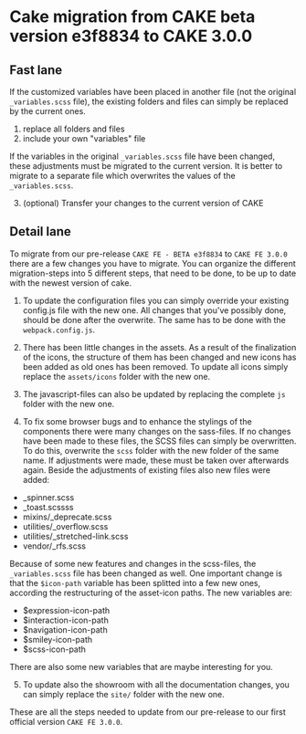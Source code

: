 # Cake migration from CAKE beta version e3f8834 to CAKE 3.0.0

## Fast lane
If the customized variables have been placed in another file (not the original `_variables.scss` file), the existing folders and files can simply be replaced by the current ones.

1. replace all folders and files
2. include your own "variables" file

If the variables in the original `_variables.scss` file have been changed, these adjustments must be migrated to the current version. It is better to migrate to a separate file which overwrites the values of the `_variables.scss`.

3. (optional) Transfer your changes to the current version of CAKE


## Detail lane

To migrate from our pre-release `CAKE FE - BETA e3f8834` to `CAKE FE 3.0.0` there are a few changes you have to migrate.
You can organize the different migration-steps into 5 different steps, that need to be done, to be up to date with the newest version of cake.

1. To update the configuration files you can simply override your existing config.js file with the new one. All changes that you've possibly done, should be done after the overwrite.
The same has to be done with the `webpack.config.js`.

2. There has been little changes in the assets. As a result of the finalization of the icons, the structure of them has been changed and new icons has been added as old ones has been removed.
To update all icons simply replace the `assets/icons` folder with the new one.

3. The javascript-files can also be updated by replacing the complete `js` folder with the new one.

4. To fix some browser bugs and to enhance the stylings of the components there were many changes on the sass-files. If no changes have been made to these files, the SCSS files can simply be overwritten. To do this, overwrite the `scss` folder with the new folder of the same name. If adjustments were made, these must be taken over afterwards again.
Beside the adjustments of existing files also new files were added:

- _spinner.scss
- _toast.scssss
- mixins/_deprecate.scss
- utilities/_overflow.scss
- utilities/_stretched-link.scss
- vendor/_rfs.scss

Because of some new features and changes in the scss-files, the `_variables.scss` file has been changed as well. One important change is that the `$icon-path` variable has been splitted into a few new ones, according the restructuring of the asset-icon paths. The new variables are:

- $expression-icon-path
- $interaction-icon-path
- $navigation-icon-path
- $smiley-icon-path
- $scss-icon-path

There are also some new variables that are maybe interesting for you.

5. To update also the showroom with all the documentation changes, you can simply replace the `site/` folder with the new one.

These are all the steps needed to update from our pre-release to our first official version `CAKE FE 3.0.0`.

